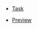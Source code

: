 - [Task](https://docs.google.com/document/d/1vXZV7omsirBPGkvn3PEKOszpplu9sm6l0tEqdJPA-HQ/edit)

- [Preview](https://dead-tr.github.io/marakas_test_task/)